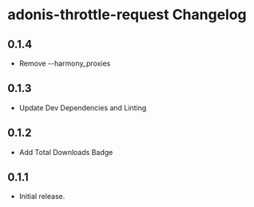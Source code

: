# adonis-throttle-request Changelog

## 0.1.4
 - Remove --harmony_proxies

## 0.1.3
 - Update Dev Dependencies and Linting

## 0.1.2
 - Add Total Downloads Badge

## 0.1.1
 - Initial release.
